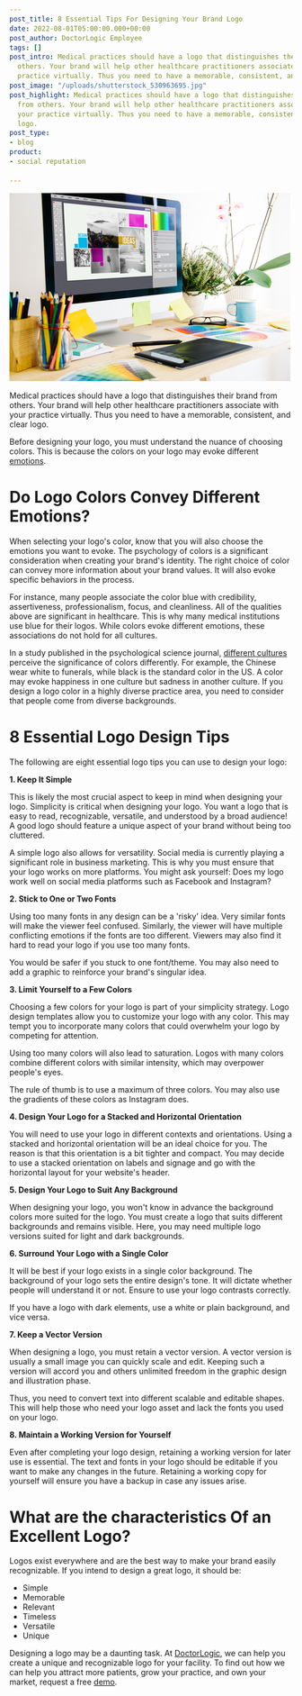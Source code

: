 ```yaml
---
post_title: 8 Essential Tips For Designing Your Brand Logo
date: 2022-08-01T05:00:00.000+00:00
post_author: DoctorLogic Employee
tags: []
post_intro: Medical practices should have a logo that distinguishes their brand from
  others. Your brand will help other healthcare practitioners associate with your
  practice virtually. Thus you need to have a memorable, consistent, and clear logo.
post_image: "/uploads/shutterstock_530963695.jpg"
post_highlight: Medical practices should have a logo that distinguishes their brand
  from others. Your brand will help other healthcare practitioners associate with
  your practice virtually. Thus you need to have a memorable, consistent, and clear
  logo.
post_type:
- blog
product:
- social reputation

---
```

![](/uploads/shutterstock_695759755.jpg)

Medical practices should have a logo that distinguishes their brand from others. Your brand will help other healthcare practitioners associate with your practice virtually. Thus you need to have a memorable, consistent, and clear logo.

Before designing your logo, you must understand the nuance of choosing colors. This is because the colors on your logo may evoke different [emotions](https://onlinelibrary.wiley.com/doi/full/10.1002/col.22171).

# **Do Logo Colors Convey Different Emotions?**

When selecting your logo's color, know that you will also choose the emotions you want to evoke. The psychology of colors is a significant consideration when creating your brand's identity. The right choice of color can convey more information about your brand values. It will also evoke specific behaviors in the process.

For instance, many people associate the color blue with credibility, assertiveness, professionalism, focus, and cleanliness. All of the qualities above are significant in healthcare. This is why many medical institutions use blue for their logos. While colors evoke different emotions, these associations do not hold for all cultures.

In a study published in the psychological science journal, [different cultures](https://www.verywellmind.com/are-color-emotion-associations-cultural-or-psychological-5082606) perceive the significance of colors differently. For example, the Chinese wear white to funerals, while black is the standard color in the US. A color may evoke happiness in one culture but sadness in another culture. If you design a logo color in a highly diverse practice area, you need to consider that people come from diverse backgrounds.

# **8 Essential Logo Design Tips**

The following are eight essential logo tips you can use to design your logo:

**1. Keep It Simple**

This is likely the most crucial aspect to keep in mind when designing your logo. Simplicity is critical when designing your logo. You want a logo that is easy to read, recognizable, versatile, and understood by a broad audience! A good logo should feature a unique aspect of your brand without being too cluttered.

A simple logo also allows for versatility. Social media is currently playing a significant role in business marketing. This is why you must ensure that your logo works on more platforms. You might ask yourself: Does my logo work well on social media platforms such as Facebook and Instagram?

**2. Stick to One or Two Fonts**

Using too many fonts in any design can be a 'risky' idea. Very similar fonts will make the viewer feel confused. Similarly, the viewer will have multiple conflicting emotions if the fonts are too different. Viewers may also find it hard to read your logo if you use too many fonts.

You would be safer if you stuck to one font/theme. You may also need to add a graphic to reinforce your brand's singular idea.

**3. Limit Yourself to a Few Colors**

Choosing a few colors for your logo is part of your simplicity strategy. Logo design templates allow you to customize your logo with any color. This may tempt you to incorporate many colors that could overwhelm your logo by competing for attention.

Using too many colors will also lead to saturation. Logos with many colors combine different colors with similar intensity, which may overpower people's eyes.

The rule of thumb is to use a maximum of three colors. You may also use the gradients of these colors as Instagram does.

**4. Design Your Logo for a Stacked and Horizontal Orientation**

You will need to use your logo in different contexts and orientations. Using a stacked and horizontal orientation will be an ideal choice for you. The reason is that this orientation is a bit tighter and compact. You may decide to use a stacked orientation on labels and signage and go with the horizontal layout for your website's header.

**5. Design Your Logo to Suit Any Background**

When designing your logo, you won't know in advance the background colors more suited for the logo. You must create a logo that suits different backgrounds and remains visible. Here, you may need multiple logo versions suited for light and dark backgrounds.

**6. Surround Your Logo with a Single Color**

It will be best if your logo exists in a single color background. The background of your logo sets the entire design's tone. It will dictate whether people will understand it or not. Ensure to use your logo contrasts correctly.

If you have a logo with dark elements, use a white or plain background, and vice versa.

**7. Keep a Vector Version**

When designing a logo, you must retain a vector version. A vector version is usually a small image you can quickly scale and edit. Keeping such a version will accord you and others unlimited freedom in the graphic design and illustration phase.

Thus, you need to convert text into different scalable and editable shapes. This will help those who need your logo asset and lack the fonts you used on your logo.

**8. Maintain a Working Version for Yourself**

Even after completing your logo design, retaining a working version for later use is essential. The text and fonts in your logo should be editable if you want to make any changes in the future. Retaining a working copy for yourself will ensure you have a backup in case any issues arise.

# **What are the characteristics Of an Excellent Logo?**

Logos exist everywhere and are the best way to make your brand easily recognizable. If you intend to design a great logo, it should be:

* Simple
* Memorable
* Relevant
* Timeless
* Versatile
* Unique

Designing a logo may be a daunting task. At [DoctorLogic](https://doctorlogic.com/), we can help you create a unique and recognizable logo for your facility. To find out how we can help you attract more patients, grow your practice, and own your market, request a free [demo](https://growth.doctorlogic.com/get-a-demo).